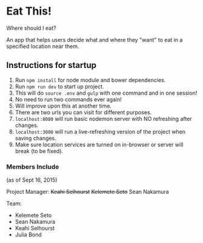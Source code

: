# Eat This!
Where should I eat?

An app that helps users decide what and where they "want" to eat in a specified location near them.

## Instructions for startup
1. Run `npm install` for node module and bower dependencies.
1. Run `npm run dev` to start up project.
  2. This will do `source .env` and `gulp` with one command and in one session!
  2. No need to run two commands ever again!
  2. Will improve upon this at another time.
1. There are two urls you can visit for different purposes.
  2. `localhost:8080` will run basic nodemon server with NO refreshing after changes.
  2. `localhost:3000` will run a live-refreshing version of the project when saving changes.
1. Make sure location services are turned on in-browser or server will break (to be fixed).

### Members Include
(as of Sept 16, 2015)

Project Manager: ~~Keahi Selhourst~~ ~~Kelemete Seto~~ Sean Nakamura

Team:
  - Kelemete Seto
  - Sean Nakamura
  - Keahi Selhourst
  - Julia Bond
